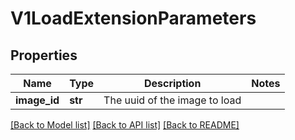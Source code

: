 # V1LoadExtensionParameters



## Properties
Name | Type | Description | Notes
------------ | ------------- | ------------- | -------------
**image_id** | **str** | The uuid of the image to load | 

[[Back to Model list]](../README.md#documentation-for-models) [[Back to API list]](../README.md#documentation-for-api-endpoints) [[Back to README]](../README.md)


